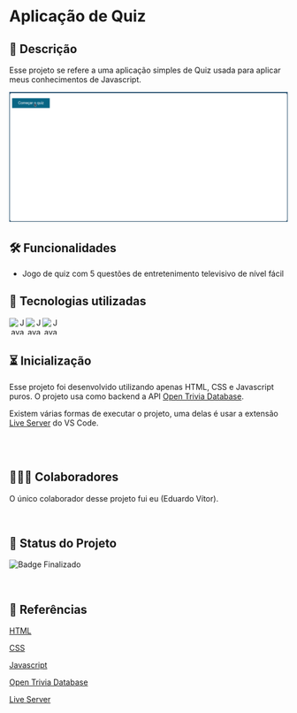 
# Aplicação de Quiz


## 📖 Descrição

Esse projeto se refere a uma aplicação simples de Quiz usada para aplicar meus conhecimentos de Javascript. 

![quiz](quiz.gif)

## 🛠️ Funcionalidades

- Jogo de quiz com 5 questões de entretenimento televisivo de nível fácil


## 📡 Tecnologias utilizadas

<div align="center"> 
<img align="left" alt="Javascript" height="30" width="30" src="https://cdn.jsdelivr.net/gh/devicons/devicon/icons/html5/html5-original.svg">
<img align="left" alt="Javascript" height="30" width="30" src="https://cdn.jsdelivr.net/gh/devicons/devicon/icons/css3/css3-original.svg">
<img align="left" alt="Javascript" height="30" width="30" src="https://cdn.jsdelivr.net/gh/devicons/devicon/icons/javascript/javascript-original.svg">
</div>
<br/><br/>

## ⏳ Inicialização

Esse projeto foi desenvolvido utilizando apenas HTML, CSS e Javascript puros. O projeto usa como backend a API [Open Trivia Database](https://opentdb.com/).

Existem várias formas de executar o projeto, uma delas é usar a extensão [Live Server](https://marketplace.visualstudio.com/items?itemName=ritwickdey.LiveServer&ssr=false#review-details) do VS Code. 

<br>

<br/>

## 🤵🤵‍♀️ Colaboradores

O único colaborador desse projeto fui eu (Eduardo Vítor).

<br/>

## 🔎 Status do Projeto

![Badge Finalizado](https://img.shields.io/badge/Status-Finalizado-blue)

<br/>

## 📑 Referências

[HTML](https://developer.mozilla.org/pt-BR/docs/Web/HTML)

[CSS](https://developer.mozilla.org/pt-BR/docs/Web/CSS)

[Javascript](https://developer.mozilla.org/pt-BR/docs/Web/JavaScript)


[Open Trivia Database](https://opentdb.com/)

[Live Server](https://marketplace.visualstudio.com/items?itemName=ritwickdey.LiveServer&ssr=false#review-details)



